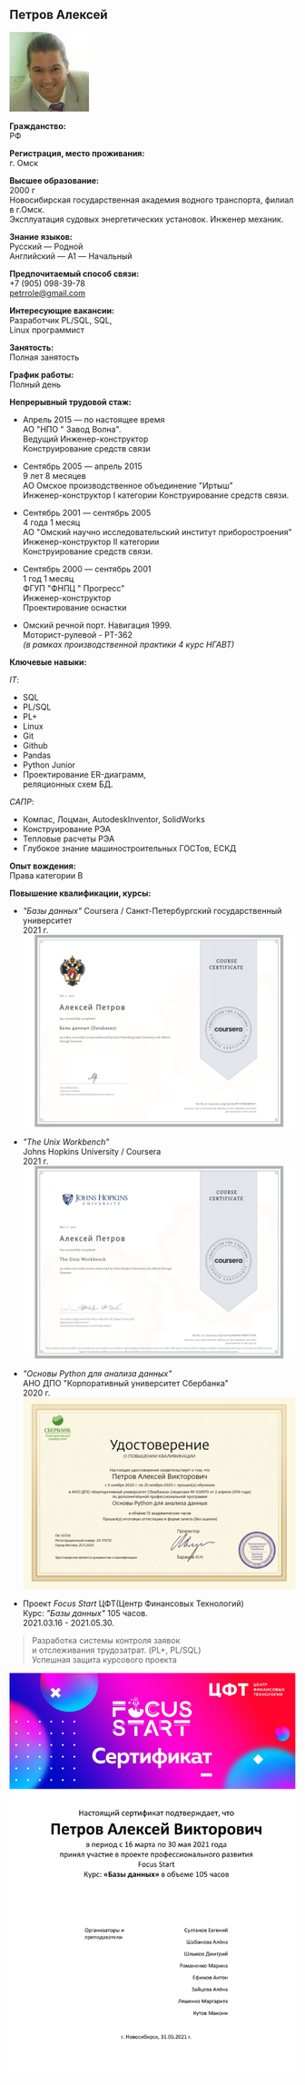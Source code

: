 
## Петров Алексей
![Petrov foto](Images/2021-04-09.jpg)  

**Гражданство:**  
РФ

**Регистрация, место проживания:**  
г. Омск
 
**Высшее образование:**  
2000 г  
Новосибирская государственная академия водного транспорта, филиал в г.Омск.  
Эксплуатация судовых энергетических установок. Инженер механик.

**Знание языков:**  
Русский — Родной  
Английский — A1 — Начальный

**Предпочитаемый способ связи:**  
+7 (905) 098-39-78  
<petrrole@gmail.com>

**Интересующие вакансии:**  
Разработчик PL/SQL, SQL,   
Linux программист

**Занятость:**  
Полная занятость

**График работы:**  
Полный день

**Непрерывный трудовой стаж:**  

- Апрель 2015 — по настоящее время  
  АО "НПО " Завод Волна".  
  Ведущий Инженер-конструктор  
  Конструирование средств связи

- Сентябрь 2005 — апрель 2015  
  9 лет 8 месяцев  
  АО Омское производственное объединение "Иртыш"  
  Инженер-конструктор I категории
  Конструирование средств связи.

- Сентябрь 2001 — сентябрь 2005  
  4 года 1 месяц  
  АО "Омский научно исследовательский институт приборостроения"  
  Инженер-конструктор II категории  
  Конструирование средств связи.

- Сентябрь 2000 — сентябрь 2001  
  1 год 1 месяц  
  ФГУП "ФНПЦ " Прогресс"  
  Инженер-конструктор  
  Проектирование оснастки

- Омский речной порт. Навигация 1999.  
  Моторист-рулевой - РТ-362  
  _(в рамках производственной практики 4 курс НГАВТ)_


**Ключевые навыки:**

_IT_:  
- SQL  
- PL/SQL  
- PL+  
- Linux  
- Git  
- Github  
- Pandas  
- Python Junior
- Проектирование ER-диаграмм,  
  реляционных схем БД.

_САПР_:  
- Компас, Лоцман, AutodeskInventor, SolidWorks  
- Конструирование РЭА  
- Тепловые расчеты РЭА  
- Глубокое знание машиностроительных ГОСТов, ЕСКД  

**Опыт вождения:**  
Права категории B


**Повышение квалификации, курсы:**

- _"Базы данных"_
  Coursera / Санкт-Петербургский государственный университет  
  2021 г.  
![spb_DB](Images/Coursera%20RYYFZR44B9NY.png)  

- _"The Unix Workbench"_  
  Johns Hopkins University / Coursera  
  2021 г.  
![UNIX](Images/Coursera%20NWMV7BWX77AR.png)  


- _"Основы Python для анализа данных"_  
  АНО ДПО "Корпоративный университет Сбербанка"  
  2020 г.  
![SBRF Pandas](Images/dip_python_pandas.png)  

- Проект _Focus Start_ ЦФТ(Центр Финансовых Технологий)  
  Курс: _"Базы данных"_ 105 часов.  
  2021.03.16 - 2021.05.30.

> Разработка системы контроля заявок  
> и отслеживания трудозатрат. (PL+, PL/SQL)  
> Успешная защита курсового проекта  

![PL+](https://github.com/Petrrole/Resume/blob/master/Images/%D0%A1%D0%B5%D1%80%D1%82%D0%B8%D1%84%D0%B8%D0%BA%D0%B0%D1%82_%D0%9F%D0%B5%D1%82%D1%80%D0%BE%D0%B2%20%D0%90%D0%BB%D0%B5%D0%BA%D1%81%D0%B5%D0%B9.png)  

